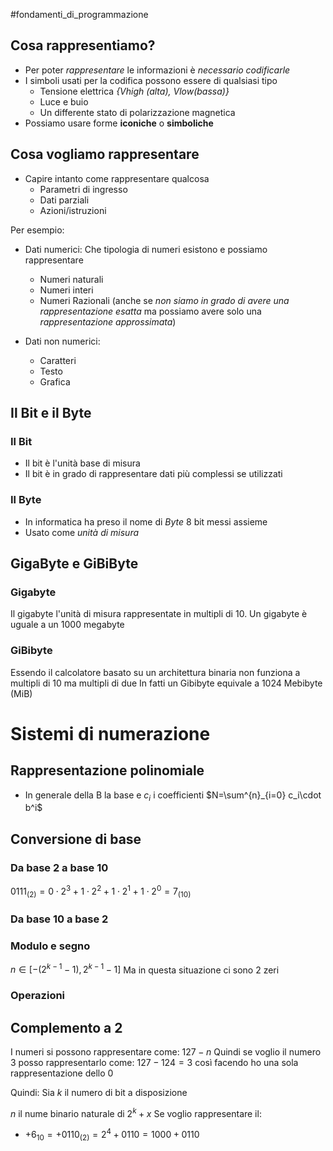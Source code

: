 #fondamenti_di_programmazione 
## Cosa rappresentiamo?
- Per poter *rappresentare* le informazioni è *necessario codificarle*
- I simboli usati per la codifica possono essere di qualsiasi tipo
  - Tensione elettrica *{Vhigh (alta), Vlow(bassa)}*
  - Luce e buio
  - Un differente stato di polarizzazione magnetica
- Possiamo usare forme **iconiche** o **simboliche**

## Cosa vogliamo rappresentare
- Capire intanto come rappresentare qualcosa
	- Parametri di ingresso
	- Dati parziali
	- Azioni/istruzioni

Per esempio:
- Dati numerici:
  Che tipologia di numeri esistono e possiamo rappresentare
	- Numeri naturali
	- Numeri interi
	- Numeri Razionali (anche se *non siamo in grado di avere una rappresentazione esatta* ma possiamo avere solo una *rappresentazione approssimata*)

- Dati non numerici:
	- Caratteri
	- Testo
	- Grafica

## Il Bit e il Byte
### Il Bit
- Il bit è l'unità base di misura
- Il bit è in grado di rappresentare dati più complessi se utilizzati
### Il  Byte
- In informatica ha preso il nome di *Byte* 8 bit messi assieme
- Usato come *unità di misura*

## GigaByte e GiBiByte
### Gigabyte
Il gigabyte l'unità di misura rappresentate in multipli di $10$. 
Un gigabyte è uguale a un 1000 megabyte

### GiBibyte
Essendo il calcolatore basato su un architettura binaria non funziona a multipli di $10$ ma multipli di due
In fatti un Gibibyte equivale a 1024 Mebibyte (MiB)

# Sistemi di numerazione
## Rappresentazione polinomiale
- In generale della B la base e $c_i$ i coefficienti
$N=\sum^{n}_{i=0} c_i\cdot b^i$

## Conversione di base

### Da base 2 a base 10
$0111_{(2)}= 0\cdot 2^3 + 1\cdot 2^2+ 1\cdot 2^1+1\cdot 2^0=7_{(10)}$

### Da base 10 a base 2

### Modulo e segno
$n\in [-(2^{k-1} - 1), 2^{k-1} - 1]$
Ma in questa situazione ci sono 2 zeri 

### Operazioni

## Complemento a 2
I numeri si possono rappresentare come:
$127-n$
Quindi se voglio il numero 3 posso rappresentarlo come:
$127 - 124 = 3$
così facendo ho una sola rappresentazione dello $0$

Quindi:
Sia $k$ il numero di bit a disposizione

$n$ il nume binario naturale di $2^k+x$
Se voglio rappresentare il:
- $+6_{10}=+0110_{(2)}=2^4+0110= 1000+0110$
